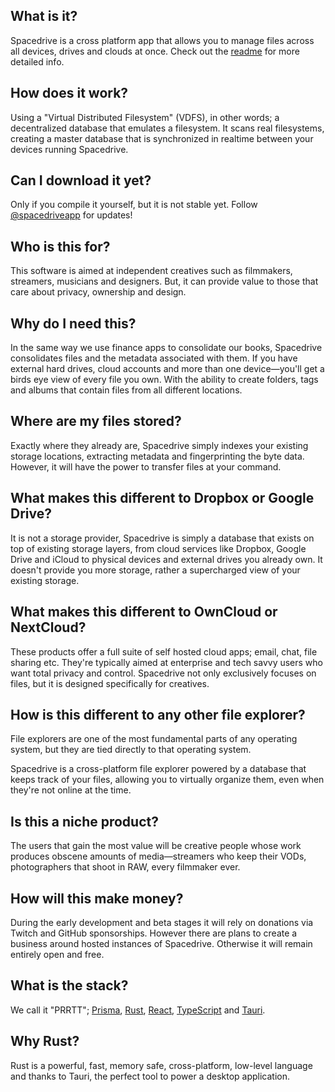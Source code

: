 ## What is it?

Spacedrive is a cross platform app that allows you to manage files across all devices, drives and clouds at once. Check out the [readme](https://github.com/spacedriveapp) for more detailed info.

## How does it work?

Using a "Virtual Distributed Filesystem" (VDFS), in other words; a decentralized database that emulates a filesystem. It scans real filesystems, creating a master database that is synchronized in realtime between your devices running Spacedrive.

## Can I download it yet?

Only if you compile it yourself, but it is not stable yet. Follow [@spacedriveapp](https://twitter.com/spacedriveapp) for updates!

## Who is this for?

This software is aimed at independent creatives such as filmmakers, streamers, musicians and designers. But, it can provide value to those that care about privacy, ownership and design.

## Why do I need this?

In the same way we use finance apps to consolidate our books, Spacedrive consolidates files and the metadata associated with them. If you have external hard drives, cloud accounts and more than one device—you'll get a birds eye view of every file you own. With the ability to create folders, tags and albums that contain files from all different locations.

## Where are my files stored?

Exactly where they already are, Spacedrive simply indexes your existing storage locations, extracting metadata and fingerprinting the byte data. However, it will have the power to transfer files at your command.

## What makes this different to Dropbox or Google Drive?

It is not a storage provider, Spacedrive is simply a database that exists on top of existing storage layers, from cloud services like Dropbox, Google Drive and iCloud to physical devices and external drives you already own. It doesn't provide you more storage, rather a supercharged view of your existing storage.

## What makes this different to OwnCloud or NextCloud?

These products offer a full suite of self hosted cloud apps; email, chat, file sharing etc. They're typically aimed at enterprise and tech savvy users who want total privacy and control. Spacedrive not only exclusively focuses on files, but it is designed specifically for creatives.

## How is this different to any other file explorer?

File explorers are one of the most fundamental parts of any operating system, but they are tied directly to that operating system.

Spacedrive is a cross-platform file explorer powered by a database that keeps track of your files, allowing you to virtually organize them, even when they're not online at the time.

## Is this a niche product?

The users that gain the most value will be creative people whose work produces obscene amounts of media—streamers who keep their VODs, photographers that shoot in RAW, every filmmaker ever.

## How will this make money?

During the early development and beta stages it will rely on donations via Twitch and GitHub sponsorships. However there are plans to create a business around hosted instances of Spacedrive. Otherwise it will remain entirely open and free.

## What is the stack?

We call it "PRRTT"; [Prisma](), [Rust](), [React](), [TypeScript]() and [Tauri]().

## Why Rust?

Rust is a powerful, fast, memory safe, cross-platform, low-level language and thanks to Tauri, the perfect tool to power a desktop application.

